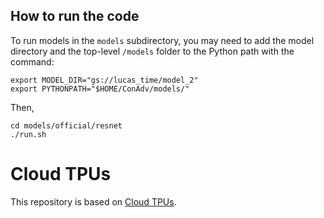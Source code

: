 ## How to run the code

To run models in the `models` subdirectory, you may need to add the model directory and the top-level
`/models` folder to the Python path with the command:

```
export MODEL_DIR="gs://lucas_time/model_2"
export PYTHONPATH="$HOME/ConAdv/models/"
```
Then,
```
cd models/official/resnet
./run.sh
```



# Cloud TPUs #

This repository is based on
[Cloud TPUs](https://cloud.google.com/tpu/).
